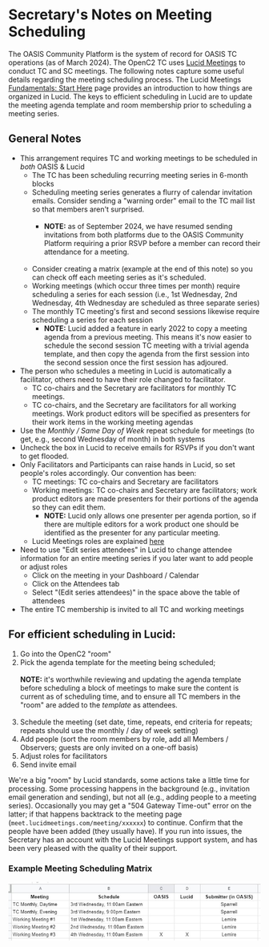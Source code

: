 # Secretary's Notes on Meeting Scheduling

The OASIS Community Platform  is the system of record for OASIS TC
operations (as of March 2024). The OpenC2 TC uses [Lucid
Meetings](https://meet.lucidmeetings.com/) to conduct TC and SC
meetings. The following notes capture some useful details
regarding the meeting scheduling process. The Lucid Meetings
[Fundamentals: Start
Here](http://support.lucidmeetings.com/support/solutions/folders/16000049332)
page provides an introduction to how things are organized in
Lucid. The keys to efficient scheduling in Lucid are to update
the meeting agenda template and room membership prior to
scheduling a meeting series.

## General Notes

* This arrangement requires TC and working meetings to be
  scheduled in *both* OASIS & Lucid
  * The TC has been scheduling recurring meeting series in
    6-month blocks
  * Scheduling meeting series generates a flurry of calendar
    invitation emails. Consider sending a "warning order" email
    to the TC mail list so that members aren't surprised.<br><br>
    * **NOTE:** as of September 2024, we have resumed sending invitations from
    both platforms due to the OASIS Community Platform requiring a prior RSVP
    before a member can record their attendance for a meeting. <br><br>
  * Consider creating a matrix (example at the end of this note)
    so you can check off each meeting series as it's scheduled.
  * Working meetings (which occur three times per month) require
    scheduling a series for each session (i.e., 1st Wednesday,
    2nd Wednesday, 4th Wednesday are scheduled as three separate
    series)
  * The monthly TC meeting's first and second sessions
    likewise require scheduling a series for each session
    * **NOTE:**  Lucid added a feature in early 2022 to copy a meeting agenda
      from a previous meeting. This means it's now easier to schedule the second
      session TC meeting with a trivial agenda template, and then copy the
      agenda from the first session into the second session once the first
      session has adjoured.
* The person who schedules a meeting in Lucid is automatically a
  facilitator, others need to have their role changed to
  facilitator.
  * TC co-chairs and the Secretary are facilitators for monthly
    TC meetings.
  * TC co-chairs, and the Secretary are facilitators for all
    working meetings. Work product editors will be specified as
    presenters for their work items in the working meeting
    agendas
* Use the _Monthly / Same Day of Week_ repeat schedule for
  meetings (to get, e.g., second Wednesday of month) in both systems
* Uncheck the box in Lucid to receive emails for RSVPs if you
  don't want to get flooded.
* Only Facilitators and Participants can raise hands in Lucid, so
  set people's roles accordingly. Our convention has been:
  * TC meetings: TC co-chairs and Secretary are facilitators
  * Working meetings: TC co-chairs and Secretary are
    facilitators; work product editors are made presenters for
    their portions of the agenda so they can edit them.  
    * **NOTE:** Lucid only allows one presenter per agenda portion,
      so if there are multiple editors for a work product one
      should be identified as the presenter for any particular
      meeting.
  * Lucid Meetings roles are explained
    [here](http://support.lucidmeetings.com/support/solutions/articles/16000013446-roles-and-permissions-who-can-do-what-in-lucid)
* Need to use "Edit series attendees" in Lucid to change attendee
  information for an entire meeting series if you later want to
  add people or adjust roles
  * Click on the meeting in your Dashboard / Calendar
  * Click on the Attendees tab
  * Select "(Edit series attendees)" in the space above the table
    of attendees
* The entire TC membership is invited to all TC and working
  meetings


## For efficient scheduling in Lucid:
1. Go into the OpenC2 "room"
1. Pick the agenda template for the meeting being scheduled;<br><br>
   **NOTE:** it's worthwhile reviewing and updating the agenda
   template before scheduling a block of meetings to make sure
   the content is current as of scheduling time, and to ensure
   all TC members in the "room" are added to the _template_ as
   attendees.<br><br>
1. Schedule the meeting (set date, time, repeats, end criteria
   for repeats; repeats should use the monthly / day of week
   setting)
1. Add people (sort the room members by role, add all Members /
   Observers; guests are only invited on a one-off basis)
1. Adjust roles for facilitators
1. Send invite email

We're a big "room" by Lucid standards, some actions take a little
time for processing. Some processing happens in the background
(e.g., invitation email generation and sending), but not all
(e.g., adding people to a meeting series). Occasionally you may
get a "504 Gateway Time-out" error on the latter; if that happens
backtrack to the meeting page
(`meet.lucidmeetings.com/meeting/xxxxxx`) to continue. Confirm
that the people have been added (they usually have). If you run
into issues, the Secretary has an account with the Lucid Meetings
support system, and has been very pleased with the quality of
their support. 

### Example Meeting Scheduling Matrix

![Example Scheduling Grid](/images/scheduling-grid.jpg)

